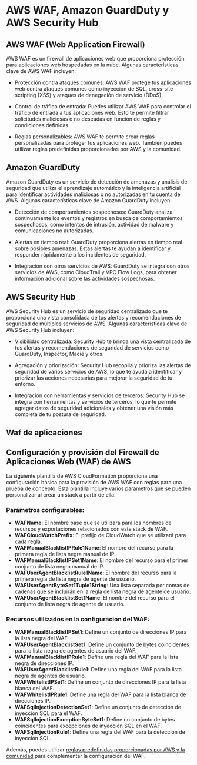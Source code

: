 # AWS WAF, Amazon GuardDuty y AWS Security Hub

## AWS WAF (Web Application Firewall)

AWS WAF es un firewall de aplicaciones web que proporciona protección para aplicaciones web hospedadas en la nube. Algunas características clave de AWS WAF incluyen:

- Protección contra ataques comunes: AWS WAF protege tus aplicaciones web contra ataques comunes como inyección de SQL, cross-site scripting (XSS) y ataques de denegación de servicio (DDoS).

- Control de tráfico de entrada: Puedes utilizar AWS WAF para controlar el tráfico de entrada a tus aplicaciones web. Esto te permite filtrar solicitudes maliciosas o no deseadas en función de reglas y condiciones definidas.

- Reglas personalizables: AWS WAF te permite crear reglas personalizadas para proteger tus aplicaciones web. También puedes utilizar reglas predefinidas proporcionadas por AWS y la comunidad.

## Amazon GuardDuty

Amazon GuardDuty es un servicio de detección de amenazas y análisis de seguridad que utiliza el aprendizaje automático y la inteligencia artificial para identificar actividades maliciosas o no autorizadas en tu cuenta de AWS. Algunas características clave de Amazon GuardDuty incluyen:

- Detección de comportamientos sospechosos: GuardDuty analiza continuamente los eventos y registros en busca de comportamientos sospechosos, como intentos de intrusión, actividad de malware y comunicaciones no autorizadas.

- Alertas en tiempo real: GuardDuty proporciona alertas en tiempo real sobre posibles amenazas. Estas alertas te ayudan a identificar y responder rápidamente a los incidentes de seguridad.

- Integración con otros servicios de AWS: GuardDuty se integra con otros servicios de AWS, como CloudTrail y VPC Flow Logs, para obtener información adicional sobre las actividades sospechosas.

## AWS Security Hub

AWS Security Hub es un servicio de seguridad centralizado que te proporciona una vista consolidada de tus alertas y recomendaciones de seguridad de múltiples servicios de AWS. Algunas características clave de AWS Security Hub incluyen:

- Visibilidad centralizada: Security Hub te brinda una vista centralizada de tus alertas y recomendaciones de seguridad de servicios como GuardDuty, Inspector, Macie y otros.

- Agregación y priorización: Security Hub recopila y prioriza las alertas de seguridad de varios servicios de AWS, lo que te ayuda a identificar y priorizar las acciones necesarias para mejorar la seguridad de tu entorno.

- Integración con herramientas y servicios de terceros: Security Hub se integra con herramientas y servicios de terceros, lo que te permite agregar datos de seguridad adicionales y obtener una visión más completa de tu postura de seguridad.

## Waf de aplicaciones
## Configuración y provisión del Firewall de Aplicaciones Web (WAF) de AWS

La siguiente plantilla de AWS CloudFormation proporciona una configuración básica para la provisión de AWS WAF con reglas para una prueba de concepto. Esta plantilla incluye varios parámetros que se pueden personalizar al crear un stack a partir de ella.

### Parámetros configurables:

- **WAFName**: El nombre base que se utilizará para los nombres de recursos y exportaciones relacionados con este stack de WAF.
- **WAFCloudWatchPrefix**: El prefijo de CloudWatch que se utilizará para cada regla.
- **WAFManualBlacklistIPRule1Name**: El nombre del recurso para la primera regla de lista negra manual de IP.
- **WAFManualBlacklistIPSet1Name**: El nombre del recurso para el primer conjunto de lista negra manual de IP.
- **WAFUserAgentBlacklistRule1Name**: El nombre del recurso para la primera regla de lista negra de agente de usuario.
- **WAFUserAgentByteSet1Tuple1String**: Una lista separada por comas de cadenas que se incluirán en la regla de lista negra de agente de usuario.
- **WAFUserAgentBlacklistSet1Name**: El nombre del recurso para el conjunto de lista negra de agente de usuario.

### Recursos utilizados en la configuración del WAF:

- **WAFManualBlacklistIPSet1**: Define un conjunto de direcciones IP para la lista negra del WAF.
- **WAFUserAgentBlacklistSet1**: Define un conjunto de bytes coincidentes para la lista negra de agentes de usuario del WAF.
- **WAFManualBlacklistIPRule1**: Define una regla del WAF para la lista negra de direcciones IP.
- **WAFUserAgentBlacklistRule1**: Define una regla del WAF para la lista negra de agentes de usuario.
- **WAFWhitelistIPSet1**: Define un conjunto de direcciones IP para la lista blanca del WAF.
- **WAFWhitelistIPRule1**: Define una regla del WAF para la lista blanca de direcciones IP.
- **WAFSqlInjectionDetectionSet1**: Define un conjunto de detección de inyección SQL para el WAF.
- **WAFSqlInjectionExceptionByteSet1**: Define un conjunto de bytes coincidentes para excepciones de inyección SQL en el WAF.
- **WAFSqlInjectionRule1**: Define una regla del WAF para la detección de inyección SQL.


Además, puedes utilizar [reglas predefinidas proporcionadas por AWS y la comunidad](https://docs.aws.amazon.com/waf/latest/developerguide/waf-rule-statement-type.html) para complementar la configuración del WAF.